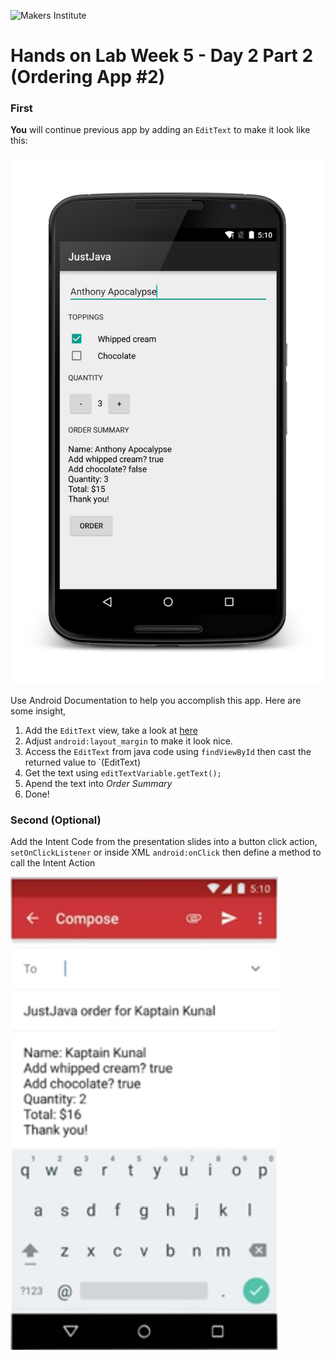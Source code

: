 ![Makers Institute](https://makersinstitute.id/img/logo-makersinstitute.png)

# Hands on Lab Week 5 - Day 2 Part 2 (Ordering App #2)


### First
**You** will continue previous app by adding an `EditText` to make it look like this:

![Final App](../images/w5d2%20-%203.png)


Use Android Documentation to help you accomplish this app. Here are some insight,
1. Add the `EditText` view, take a look at [here](https://s3-us-west-1.amazonaws.com/udacity-content/PDFs/Common+Android+Views+Cheat+Sheet+(1).pdf)
2. Adjust `android:layout_margin` to make it look nice.
3. Access the `EditText` from java code using `findViewById` then cast the returned value to `(EditText)
4. Get the text using `editTextVariable.getText();`
5. Apend the text into *Order Summary*
6. Done!



### Second (Optional)
Add the Intent Code from the presentation slides into a button click action, `setOnClickListener` or inside XML `android:onClick` then define a method to call the Intent Action

![Final App](../images/w5d2%20-%204.png)

